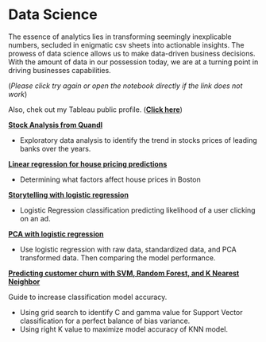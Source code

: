 # Data Science 

The essence of analytics lies in transforming seemingly inexplicable numbers, secluded in enigmatic csv sheets into actionable insights. The prowess of data science allows us to make data-driven business decisions. With the amount of data in our possession today, we are at a turning point in driving businesses capabilities. 

(_Please click try again or open the notebook directly if the link does not work_)

Also, chek out my Tableau public profile. (__[Click here](https://public.tableau.com/profile/kavin.soni#!/)__)

__[Stock Analysis from Quandl](https://github.com/kavin-soni/Analytics/blob/master/Stock%20Analysis%20from%20Quandl.ipynb)__

- Exploratory data analysis to identify the trend in stocks prices of leading banks over the years.

 __[Linear regression for house pricing predictions](https://github.com/kavin-soni/Analytics/blob/master/Linear%20regression.ipynb)__
 
- Determining what factors affect house prices in Boston
 
 __[Storytelling with logistic regression](https://github.com/kavin-soni/Analytics/blob/master/Storytelling%20with%20Logistic%20Regression.ipynb)__
 
- Logistic Regression classification predicting likelihood of a user clicking on an ad.
 
 __[PCA with logistic regression ](https://github.com/kavin-soni/Analytics/blob/master/PCA%20with%20logistic%20regression%20.ipynb)__
 
- Use logistic regression with raw data, standardized data, and PCA transformed data. Then comparing the model performance.

__[Predicting customer churn with SVM, Random Forest, and K Nearest Neighbor](https://github.com/kavin-soni/Analytics/blob/master/Predicting%20customer%20churn%20with%20SVM%2C%20Random%20Forest%2C%20and%20K%20nearest%20neighbor.ipynb)__

Guide to increase classification model accuracy.
- Using grid search to identify C and gamma value for Support Vector classification for a perfect balance of bias variance. 
- Using right K value to maximize model accuracy of KNN model.
